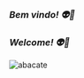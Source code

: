 ### ***Bem vindo! 👽🖖***
### ***Welcome! 👽🖖***

![abacate](https://conteudo.imguol.com.br/c/entretenimento/61/2022/06/09/peaky-blinders-1654788797004_v2_1x1.jpg)

<!--
**SouzaMatheus1/SouzaMatheus1** is a ✨ _special_ ✨ repository because its `README.md` (this file) appears on your GitHub profile.

Here are some ideas to get you started:

- 🔭 I’m currently working on ...
- 🌱 I’m currently learning ...
- 👯 I’m looking to collaborate on ...
- 🤔 I’m looking for help with ...
- 💬 Ask me about ...
- 📫 How to reach me: ...
- 😄 Pronouns: ...
- ⚡ Fun fact: ...
-->
